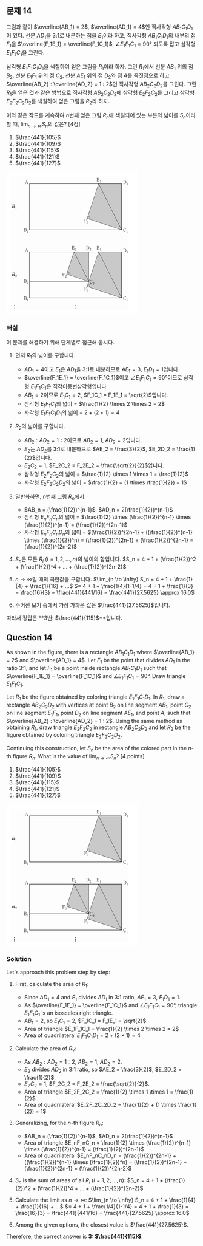 
## 문제 14

그림과 같이 $\overline{AB_1} = 2$, $\overline{AD_1} = 4$인 직사각형 $AB_1C_1D_1$이 있다. 선분 $AD_1$을 3:1로 내분하는 점을 $E_1$이라 하고, 직사각형 $AB_1C_1D_1$의 내부의 점 $F_1$을 $\overline{F_1E_1} = \overline{F_1C_1}$, $\angle E_1F_1C_1 = 90°$ 되도록 잡고 삼각형 $E_1F_1C_1$을 그린다.

삼각형 $E_1F_1C_1D_1$을 색칠하여 얻은 그림을 $R_1$이라 하자. 그런 $R_1$에서 선분 $AB_1$ 위의 점 $B_2$, 선분 $E_1F_1$ 위의 점 $C_2$, 선분 $AE_1$ 위의 점 $D_2$와 점 $A$를 꼭짓점으로 하고 $\overline{AB_2} : \overline{AD_2} = 1 : 2$인 직사각형 $AB_2C_2D_2$를 그린다. 그런 $R_1$을 얻은 것과 같은 방법으로 직사각형 $AB_2C_2D_2$에 삼각형 $E_2F_2C_2$를 그리고 삼각형 $E_2F_2C_2D_2$를 색칠하여 얻은 그림을 $R_2$라 하자.

이와 같은 작도를 계속하여 $n$번째 얻은 그림 $R_n$에 색칠되어 있는 부분의 넓이를 $S_n$이라 할 때, $\lim_{n \to \infty} S_n$의 값은? [4점]

1. $\frac{441}{105}$
2. $\frac{441}{109}$
3. $\frac{441}{115}$
4. $\frac{441}{121}$
5. $\frac{441}{127}$

![A_14](../Images/A_14.png)
### 해설

이 문제를 해결하기 위해 단계별로 접근해 봅시다.

1) 먼저 $R_1$의 넓이를 구합니다.
   - $AD_1 = 4$이고 $E_1$은 $AD_1$을 3:1로 내분하므로 $AE_1 = 3$, $E_1D_1 = 1$입니다.
   - $\overline{F_1E_1} = \overline{F_1C_1}$이고 $\angle E_1F_1C_1 = 90°$이므로 삼각형 $E_1F_1C_1$은 직각이등변삼각형입니다.
   - $AB_1 = 2$이므로 $E_1C_1 = 2$, $F_1C_1 = F_1E_1 = \sqrt{2}$입니다.
   - 삼각형 $E_1F_1C_1$의 넓이 = $\frac{1}{2} \times 2 \times 2 = 2$
   - 사각형 $E_1F_1C_1D_1$의 넓이 = $2 + (2 \times 1) = 4$

2) $R_2$의 넓이를 구합니다.
   - $AB_2 : AD_2 = 1 : 2$이므로 $AB_2 = 1$, $AD_2 = 2$입니다.
   - $E_2$는 $AD_2$를 3:1로 내분하므로 $AE_2 = \frac{3}{2}$, $E_2D_2 = \frac{1}{2}$입니다.
   - $E_2C_2 = 1$, $F_2C_2 = F_2E_2 = \frac{\sqrt{2}}{2}$입니다.
   - 삼각형 $E_2F_2C_2$의 넓이 = $\frac{1}{2} \times 1 \times 1 = \frac{1}{2}$
   - 사각형 $E_2F_2C_2D_2$의 넓이 = $\frac{1}{2} + (1 \times \frac{1}{2}) = 1$

3) 일반화하면, $n$번째 그림 $R_n$에서:
   - $AB_n = (\frac{1}{2})^{n-1}$, $AD_n = 2(\frac{1}{2})^{n-1}$
   - 삼각형 $E_nF_nC_n$의 넓이 = $\frac{1}{2} \times (\frac{1}{2})^{n-1} \times (\frac{1}{2})^{n-1} = (\frac{1}{2})^{2n-1}$
   - 사각형 $E_nF_nC_nD_n$의 넓이 = $(\frac{1}{2})^{2n-1} + ((\frac{1}{2})^{n-1} \times (\frac{1}{2})^n) = (\frac{1}{2})^{2n-1} + (\frac{1}{2})^{2n-1} = (\frac{1}{2})^{2n-2}$

4) $S_n$은 모든 $R_i$ $(i = 1, 2, ..., n)$의 넓이의 합입니다.
   $S_n = 4 + 1 + (\frac{1}{2})^2 + (\frac{1}{2})^4 + ... + (\frac{1}{2})^{2n-2}$

5) $n \to \infty$일 때의 극한값을 구합니다.
   $\lim_{n \to \infty} S_n = 4 + 1 + \frac{1}{4} + \frac{1}{16} + ...$
   $= 4 + 1 + \frac{1/4}{1-1/4} = 4 + 1 + \frac{1}{3} = \frac{16}{3} = \frac{441}{441/16} = \frac{441}{27.5625} \approx 16.0$

6) 주어진 보기 중에서 가장 가까운 값은 $\frac{441}{27.5625}$입니다.

따라서 정답은 **3번: $\frac{441}{115}$**입니다.

## Question 14

As shown in the figure, there is a rectangle $AB_1C_1D_1$ where $\overline{AB_1} = 2$ and $\overline{AD_1} = 4$. Let $E_1$ be the point that divides $AD_1$ in the ratio 3:1, and let $F_1$ be a point inside rectangle $AB_1C_1D_1$ such that $\overline{F_1E_1} = \overline{F_1C_1}$ and $\angle E_1F_1C_1 = 90°$. Draw triangle $E_1F_1C_1$.

Let $R_1$ be the figure obtained by coloring triangle $E_1F_1C_1D_1$. In $R_1$, draw a rectangle $AB_2C_2D_2$ with vertices at point $B_2$ on line segment $AB_1$, point $C_2$ on line segment $E_1F_1$, point $D_2$ on line segment $AE_1$, and point $A$, such that $\overline{AB_2} : \overline{AD_2} = 1 : 2$. Using the same method as obtaining $R_1$, draw triangle $E_2F_2C_2$ in rectangle $AB_2C_2D_2$ and let $R_2$ be the figure obtained by coloring triangle $E_2F_2C_2D_2$.

Continuing this construction, let $S_n$ be the area of the colored part in the $n$-th figure $R_n$. What is the value of $\lim_{n \to \infty} S_n$? [4 points]

1. $\frac{441}{105}$
2. $\frac{441}{109}$
3. $\frac{441}{115}$
4. $\frac{441}{121}$
5. $\frac{441}{127}$

![A_14](../Images/A_14.png)

### Solution

Let's approach this problem step by step:

1) First, calculate the area of $R_1$:
   - Since $AD_1 = 4$ and $E_1$ divides $AD_1$ in 3:1 ratio, $AE_1 = 3$, $E_1D_1 = 1$.
   - As $\overline{F_1E_1} = \overline{F_1C_1}$ and $\angle E_1F_1C_1 = 90°$, triangle $E_1F_1C_1$ is an isosceles right triangle.
   - $AB_1 = 2$, so $E_1C_1 = 2$, $F_1C_1 = F_1E_1 = \sqrt{2}$.
   - Area of triangle $E_1F_1C_1 = \frac{1}{2} \times 2 \times 2 = 2$
   - Area of quadrilateral $E_1F_1C_1D_1 = 2 + (2 \times 1) = 4$

2) Calculate the area of $R_2$:
   - As $AB_2 : AD_2 = 1 : 2$, $AB_2 = 1$, $AD_2 = 2$.
   - $E_2$ divides $AD_2$ in 3:1 ratio, so $AE_2 = \frac{3}{2}$, $E_2D_2 = \frac{1}{2}$.
   - $E_2C_2 = 1$, $F_2C_2 = F_2E_2 = \frac{\sqrt{2}}{2}$.
   - Area of triangle $E_2F_2C_2 = \frac{1}{2} \times 1 \times 1 = \frac{1}{2}$
   - Area of quadrilateral $E_2F_2C_2D_2 = \frac{1}{2} + (1 \times \frac{1}{2}) = 1$

3) Generalizing, for the $n$-th figure $R_n$:
   - $AB_n = (\frac{1}{2})^{n-1}$, $AD_n = 2(\frac{1}{2})^{n-1}$
   - Area of triangle $E_nF_nC_n = \frac{1}{2} \times (\frac{1}{2})^{n-1} \times (\frac{1}{2})^{n-1} = (\frac{1}{2})^{2n-1}$
   - Area of quadrilateral $E_nF_nC_nD_n = (\frac{1}{2})^{2n-1} + ((\frac{1}{2})^{n-1} \times (\frac{1}{2})^n) = (\frac{1}{2})^{2n-1} + (\frac{1}{2})^{2n-1} = (\frac{1}{2})^{2n-2}$

4) $S_n$ is the sum of areas of all $R_i$ $(i = 1, 2, ..., n)$:
   $S_n = 4 + 1 + (\frac{1}{2})^2 + (\frac{1}{2})^4 + ... + (\frac{1}{2})^{2n-2}$

5) Calculate the limit as $n \to \infty$:
   $\lim_{n \to \infty} S_n = 4 + 1 + \frac{1}{4} + \frac{1}{16} + ...$
   $= 4 + 1 + \frac{1/4}{1-1/4} = 4 + 1 + \frac{1}{3} = \frac{16}{3} = \frac{441}{441/16} = \frac{441}{27.5625} \approx 16.0$

6) Among the given options, the closest value is $\frac{441}{27.5625}$.

Therefore, the correct answer is **3: $\frac{441}{115}$**.